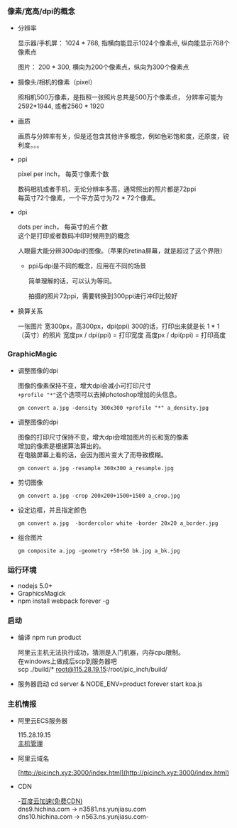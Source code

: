 ### 像素/宽高/dpi的概念

* 分辨率

	显示器/手机屏： 1024 * 768, 指横向能显示1024个像素点, 纵向能显示768个像素点

	图片： 200 * 300, 横向为200个像素点，纵向为300个像素点

* 摄像头/相机的像素（pixel）

	照相机500万像素，是指照一张照片总共是500万个像素点， 分辨率可能为2592*1944, 或者2560 * 1920

* 画质

	画质与分辨率有关，但是还包含其他许多概念，例如色彩饱和度，还原度，锐利度。。。

* ppi

	pixel per inch， 每英寸像素个数

	数码相机或者手机，无论分辨率多高，通常照出的照片都是72ppi  
	每英寸72个像素，一个平方英寸为72 * 72个像素。

* dpi

	dots per inch， 每英寸的点个数  
	这个是打印或者数码冲印时候用到的概念  

	人眼最大能分辨300dpi的图像。（苹果的retina屏幕，就是超过了这个界限）

	* ppi与dpi是不同的概念，应用在不同的场景

		简单理解的话，可以认为等同。  

		拍摄的照片72ppi，需要转换到300ppi进行冲印比较好

* 换算关系

	一张图片 宽300px，高300px，dpi(ppi) 300的话，打印出来就是长 1 * 1 （英寸）的照片
	宽度px / dpi(ppi) = 打印宽度
	高度px / dpi(ppi) = 打印高度

### GraphicMagic

* 调整图像的dpi

	图像的像素保持不变，增大dpi会减小可打印尺寸  
	`+profile "*"`这个选项可以去掉photoshop增加的头信息。

	`gm convert a.jpg -density 300x300 +profile "*" a_density.jpg`

* 调整图像的dpi
	
	图像的打印尺寸保持不变，增大dpi会增加图片的长和宽的像素    
	增加的像素是根据算法算出的。    
	在电脑屏幕上看的话，会因为图片变大了而导致模糊。  

	`gm convert a.jpg -resample 300x300 a_resample.jpg`

* 剪切图像
	
	`gm convert a.jpg -crop 200x200+1500+1500 a_crop.jpg`

* 设定边框，并且指定颜色

	`gm convert a.jpg  -bordercolor white -border 20x20 a_border.jpg`

* 组合图片

	`gm composite a.jpg -geometry +50+50 bk.jpg a_bk.jpg`


### 运行环境

* nodejs 5.0+
* GraphicsMagick
* npm install webpack forever -g

### 启动

* 编译
	npm run product

	阿里云主机无法执行成功，猜测是入门机器，内存cpu限制。  
	在windows上做成后scp到服务器吧  
	scp ./build/* root@115.28.19.15:/root/pic_inch/build/

* 服务器启动
	cd server & NODE_ENV=product forever start koa.js

### 主机情报

* 阿里云ECS服务器

	115.28.19.15  
	[主机管理](https://netcn.console.aliyun.com/core/domain/list?spm=5176.1814471.1002.1.8faFN7&source=netcn)

* 阿里云域名

	[http://picinch.xyz:3000/index.html](http://picinch.xyz:3000/index.html)

* CDN

	-[百度云加速(免费CDN)](http://next.su.baidu.com/console/add-website/add-website-step3.html#ns/56f4c4555f3ec22c93204f0b/)  
	dns9.hichina.com -> n3581.ns.yunjiasu.com  
	dns10.hichina.com  -> n563.ns.yunjiasu.com-
